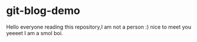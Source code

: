 # git-blog-demo

Hello everyone reading this repository,I am not a person :) nice to meet you yeeeet
I am a smol boi.
